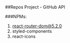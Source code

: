 ##Repos Project - GitHub API

###NPMs:
1. react-router-dom@5.2.0
2. styled-components
3. react-icons
